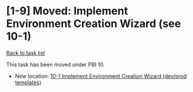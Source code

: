 # [1-9] Moved: Implement Environment Creation Wizard (see 10-1)

[Back to task list](../tasks.md)

This task has been moved under PBI 10.

- New location: [10-1 Implement Environment Creation Wizard (dev/prod templates)](../10/10-1.md)
